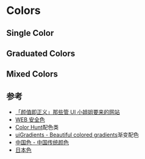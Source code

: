 # Colors

## Single Color

## Graduated Colors

## Mixed Colors

## 参考

- [「颜值即正义」那些管 UI 小姐姐要来的网站](https://juejin.im/post/5e7cdee26fb9a03c6e640cc7)
- [WEB 安全色](https://www.bootcss.com/p/websafecolors/)
- [Color Hunt](colorhunt.co)配色类
- [uiGradients - Beautiful colored gradients](uigradients.com)渐变配色
- [中国色 - 中国传统颜色](http://zhongguose.com)
- [日本色](http://nipponcolors.com/)
